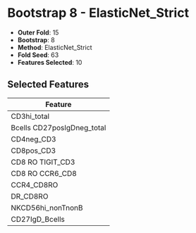 # Bootstrap 8 - ElasticNet_Strict

- **Outer Fold**: 15
- **Bootstrap**: 8
- **Method**: ElasticNet_Strict
- **Fold Seed**: 63
- **Features Selected**: 10

## Selected Features

| Feature |
|---------|
| CD3hi_total |
| Bcells CD27posIgDneg_total |
| CD4neg_CD3 |
| CD8pos_CD3 |
| CD8 RO TIGIT_CD3 |
| CD8 RO CCR6_CD8 |
| CCR4_CD8RO |
| DR_CD8RO |
| NKCD56hi_nonTnonB |
| CD27IgD_Bcells |
